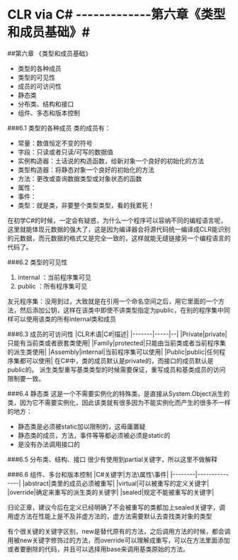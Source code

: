 ﻿CLR via C#   -------------第六章《类型和成员基础》#
========================================
##第六章                《类型和成员基础》

 - 类型的各种成员
 - 类型的可见性
 - 成员的可访问性
 - 静态类
 - 分布类、结构和接口
 - 组件、多态和版本控制

###6.1 类型的各种成员
类的成员有：

 - 常量：数值恒定不变的符号
 - 字段：只读或者只读/可写的数据值
 - 实例构造器：土话说的构造函数，给新对象一个良好的初始化的方法
 - 类型构造器：将静态对象一个良好的初始化的方法
 - 方法：更改或查询数据类型或对象状态的函数
 - 属性：
 - 事件：
 - 类型：就是类，非要整个类型类型，看的我累死！

<i class="icon-file"></i>在初学C#的时候，一定会有疑惑，为什么一个程序可以容纳不同的编程语言呢，这里就能体现元数据的强大了，这是因为编译器会将源代码统一编译成CLR能识别的元数据，而元数据的格式又是完全一致的，这样就能无缝链接另一个编程语言的代码了。

###6.2 类型的可见性

 1. internal ：当前程序集可见
 2. public ：所有程序集可见

<i class="icon-file"></i>友元程序集：没用到过，大致就是在引用一个命名空间之后，用它里面的一个方法，然后添加公钥，这样在该类中即使不讲类型指定为public，在别的程序集中同样可以使用该类的所有internal类和成员

###6.3 成员的可访问性
|CLR术语|C#|描述|
|-------|-----|--|
|Private|private|只能有当前类或者嵌套类使用|
|Family|protected|只能由当前类或者当前程序集的派生类使用|
|Assembly|internal|当前程序集可以使用|
|Public|public|任何程序集都可以使用|
<i class="icon-file"></i>在C#中，类的成员默认是private的，而接口的成员默认是public的。
派生类型重写基类类型的时候需要保证，重写成员和基类成员的访问限制要一致。

###6.4 静态类
<i class="icon-file"></i>这是一个不需要实例化的特殊类，是直接从System.Object派生的类，因为它不需要实例化，因此该类就有很多因为不能实例化而产生的很多不一样的地方：

 - 静态类是必须被static加以限制的，这毋庸置疑
 - 静态类的成员，方法，事件等等都必须被必须是static的
 - 是没有办法调用接口的

###6.5 分布类、结构、接口
很少有使用到partial关键字，所以这里不做解释

###6.6 组件、多台和版本控制
|C#关键字|方法\属性\事件|
|--------|---------------|
|abstract|类里的成员必须被重写|
|virtual|可以被重写的定义关键字|
|override|确定来重写的派生类的关键字|
|sealed|规定不能被重写的关键字|

<i class="icon-file"></i>归论正章，建议今后在定义已经明确了不会被重写的类都加上sealed关键字，调用虚方法在性能上是不及非虚方法的，虚方法需要默认去查找类对象的类型

<i class="icon-file"></i>有个很关键的关键字区别，new是替代原有的方法，之后调用方法的时候，都会调用被new关键字修饰过的方法，而override可以理解成重写，可以在方法里面添加或者要删除的代码，并且可以选择用base来调用基类原始的方法。

